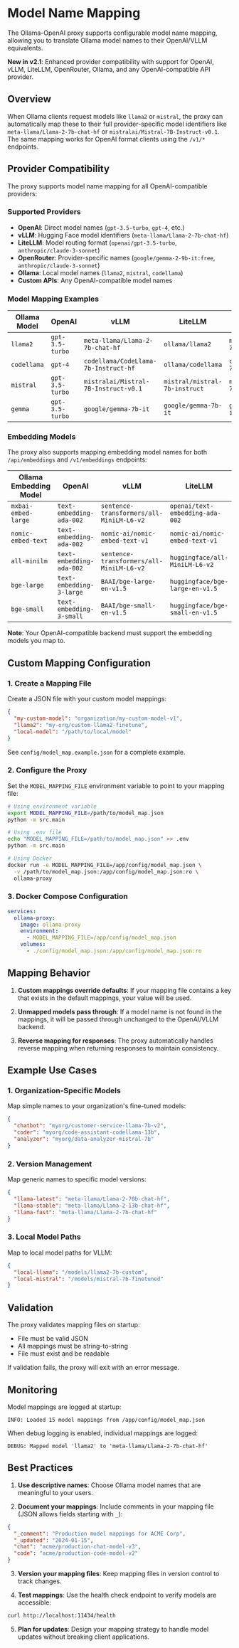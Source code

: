 # Model Name Mapping

The Ollama-OpenAI proxy supports configurable model name mapping, allowing you to translate Ollama model names to their OpenAI/VLLM equivalents.

**New in v2.1**: Enhanced provider compatibility with support for OpenAI, vLLM, LiteLLM, OpenRouter, Ollama, and any OpenAI-compatible API provider.

## Overview

When Ollama clients request models like `llama2` or `mistral`, the proxy can automatically map these to their full provider-specific model identifiers like `meta-llama/Llama-2-7b-chat-hf` or `mistralai/Mistral-7B-Instruct-v0.1`. The same mapping works for OpenAI format clients using the `/v1/*` endpoints.

## Provider Compatibility

The proxy supports model name mapping for all OpenAI-compatible providers:

### Supported Providers
- **OpenAI**: Direct model names (`gpt-3.5-turbo`, `gpt-4`, etc.)
- **vLLM**: Hugging Face model identifiers (`meta-llama/Llama-2-7b-chat-hf`)
- **LiteLLM**: Model routing format (`openai/gpt-3.5-turbo`, `anthropic/claude-3-sonnet`)
- **OpenRouter**: Provider-specific names (`google/gemma-2-9b-it:free`, `anthropic/claude-3-sonnet`)
- **Ollama**: Local model names (`llama2`, `mistral`, `codellama`)
- **Custom APIs**: Any OpenAI-compatible model names

### Model Mapping Examples

| Ollama Model | OpenAI | vLLM | LiteLLM | OpenRouter |
|--------------|--------|------|---------|------------|
| `llama2` | `gpt-3.5-turbo` | `meta-llama/Llama-2-7b-chat-hf` | `ollama/llama2` | `meta-llama/llama-2-7b-chat` |
| `codellama` | `gpt-4` | `codellama/CodeLlama-7b-Instruct-hf` | `ollama/codellama` | `codellama/codellama-7b-instruct` |
| `mistral` | `gpt-3.5-turbo` | `mistralai/Mistral-7B-Instruct-v0.1` | `mistral/mistral-7b-instruct` | `mistralai/mistral-7b-instruct` |
| `gemma` | `gpt-3.5-turbo` | `google/gemma-7b-it` | `google/gemma-7b-it` | `google/gemma-2-9b-it:free` |

### Embedding Models

The proxy also supports mapping embedding model names for both `/api/embeddings` and `/v1/embeddings` endpoints:

| Ollama Embedding Model | OpenAI | vLLM | LiteLLM | OpenRouter |
|------------------------|--------|------|---------|------------|
| `mxbai-embed-large` | `text-embedding-ada-002` | `sentence-transformers/all-MiniLM-L6-v2` | `openai/text-embedding-ada-002` | `openai/text-embedding-ada-002` |
| `nomic-embed-text` | `text-embedding-ada-002` | `nomic-ai/nomic-embed-text-v1` | `nomic-ai/nomic-embed-text-v1` | `nomic-ai/nomic-embed-text-v1` |
| `all-minilm` | `text-embedding-ada-002` | `sentence-transformers/all-MiniLM-L6-v2` | `huggingface/all-MiniLM-L6-v2` | `huggingface/all-MiniLM-L6-v2` |
| `bge-large` | `text-embedding-3-large` | `BAAI/bge-large-en-v1.5` | `huggingface/bge-large-en-v1.5` | `huggingface/bge-large-en-v1.5` |
| `bge-small` | `text-embedding-3-small` | `BAAI/bge-small-en-v1.5` | `huggingface/bge-small-en-v1.5` | `huggingface/bge-small-en-v1.5` |

**Note**: Your OpenAI-compatible backend must support the embedding models you map to.

## Custom Mapping Configuration

### 1. Create a Mapping File

Create a JSON file with your custom model mappings:

```json
{
  "my-custom-model": "organization/my-custom-model-v1",
  "llama2": "my-org/custom-llama2-finetune",
  "local-model": "/path/to/local/model"
}
```

See `config/model_map.example.json` for a complete example.

### 2. Configure the Proxy

Set the `MODEL_MAPPING_FILE` environment variable to point to your mapping file:

```bash
# Using environment variable
export MODEL_MAPPING_FILE=/path/to/model_map.json
python -m src.main

# Using .env file
echo "MODEL_MAPPING_FILE=/path/to/model_map.json" >> .env
python -m src.main

# Using Docker
docker run -e MODEL_MAPPING_FILE=/app/config/model_map.json \
  -v /path/to/model_map.json:/app/config/model_map.json:ro \
  ollama-proxy
```

### 3. Docker Compose Configuration

```yaml
services:
  ollama-proxy:
    image: ollama-proxy
    environment:
      - MODEL_MAPPING_FILE=/app/config/model_map.json
    volumes:
      - ./config/model_map.json:/app/config/model_map.json:ro
```

## Mapping Behavior

1. **Custom mappings override defaults**: If your mapping file contains a key that exists in the default mappings, your value will be used.

2. **Unmapped models pass through**: If a model name is not found in the mappings, it will be passed through unchanged to the OpenAI/VLLM backend.

3. **Reverse mapping for responses**: The proxy automatically handles reverse mapping when returning responses to maintain consistency.

## Example Use Cases

### 1. Organization-Specific Models

Map simple names to your organization's fine-tuned models:

```json
{
  "chatbot": "myorg/customer-service-llama-7b-v2",
  "coder": "myorg/code-assistant-codellama-13b",
  "analyzer": "myorg/data-analyzer-mistral-7b"
}
```

### 2. Version Management

Map generic names to specific model versions:

```json
{
  "llama-latest": "meta-llama/Llama-2-70b-chat-hf",
  "llama-stable": "meta-llama/Llama-2-13b-chat-hf",
  "llama-fast": "meta-llama/Llama-2-7b-chat-hf"
}
```

### 3. Local Model Paths

Map to local model paths for VLLM:

```json
{
  "local-llama": "/models/llama2-7b-custom",
  "local-mistral": "/models/mistral-7b-finetuned"
}
```

## Validation

The proxy validates mapping files on startup:

- File must be valid JSON
- All mappings must be string-to-string
- File must exist and be readable

If validation fails, the proxy will exit with an error message.

## Monitoring

Model mappings are logged at startup:

```
INFO: Loaded 15 model mappings from /app/config/model_map.json
```

When debug logging is enabled, individual mappings are logged:

```
DEBUG: Mapped model 'llama2' to 'meta-llama/Llama-2-7b-chat-hf'
```

## Best Practices

1. **Use descriptive names**: Choose Ollama model names that are meaningful to your users.

2. **Document your mappings**: Include comments in your mapping file (JSON allows fields starting with `_`):

```json
{
  "_comment": "Production model mappings for ACME Corp",
  "_updated": "2024-01-15",
  "chat": "acme/production-chat-model-v3",
  "code": "acme/production-code-model-v2"
}
```

3. **Version your mapping files**: Keep mapping files in version control to track changes.

4. **Test mappings**: Use the health check endpoint to verify models are accessible:

```bash
curl http://localhost:11434/health
```

5. **Plan for updates**: Design your mapping strategy to handle model updates without breaking client applications.